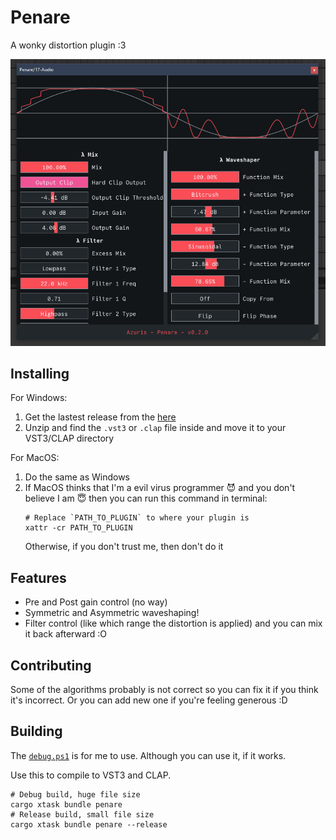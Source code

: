 # Penare

A wonky distortion plugin :3

![UI](assets/ui_0.2.0.png)

## Installing
For Windows:
1. Get the lastest release from the [here](https://github.com/azur1s/penare/releases)
2. Unzip and find the `.vst3` or `.clap` file inside and move it to your VST3/CLAP directory

For MacOS:
1. Do the same as Windows
2. If MacOS thinks that I'm a evil virus programmer 😈 and you don't believe I am 😇 then you can run this command in terminal:
    ```shell
    # Replace `PATH_TO_PLUGIN` to where your plugin is
    xattr -cr PATH_TO_PLUGIN
    ```
    Otherwise, if you don't trust me, then don't do it

## Features
- Pre and Post gain control (no way)
- Symmetric and Asymmetric waveshaping!
- Filter control (like which range the distortion is applied) and you can mix it back afterward :O

## Contributing
Some of the algorithms probably is not correct so you can fix it if you think it's incorrect. Or you can add new one if you're feeling generous :D

## Building

The [`debug.ps1`](debug.ps1) is for me to use. Although you can use it, if it works.

Use this to compile to VST3 and CLAP.

```shell
# Debug build, huge file size
cargo xtask bundle penare
# Release build, small file size
cargo xtask bundle penare --release
```
